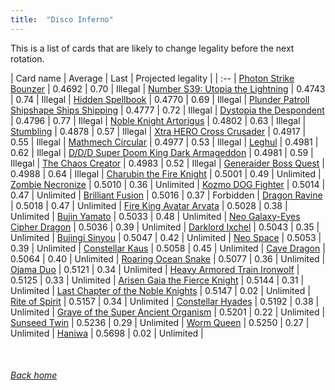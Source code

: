 ```yaml
---
title:  "Disco Inferno"
---
```


This is a list of cards that are likely to change legality before the next rotation.

| Card name | Average | Last | Projected legality |
| :-- |
[Photon Strike Bounzer](https://db.ygoprodeck.com/card/?search=Photon%20Strike%20Bounzer) | 0.4692 | 0.70 | Illegal |
[Number S39: Utopia the Lightning](https://db.ygoprodeck.com/card/?search=Number%20S39:%20Utopia%20the%20Lightning) | 0.4743 | 0.74 | Illegal |
[Hidden Spellbook](https://db.ygoprodeck.com/card/?search=Hidden%20Spellbook) | 0.4770 | 0.69 | Illegal |
[Plunder Patroll Shipshape Ships Shipping](https://db.ygoprodeck.com/card/?search=Plunder%20Patroll%20Shipshape%20Ships%20Shipping) | 0.4777 | 0.72 | Illegal |
[Dystopia the Despondent](https://db.ygoprodeck.com/card/?search=Dystopia%20the%20Despondent) | 0.4796 | 0.77 | Illegal |
[Noble Knight Artorigus](https://db.ygoprodeck.com/card/?search=Noble%20Knight%20Artorigus) | 0.4802 | 0.63 | Illegal |
[Stumbling](https://db.ygoprodeck.com/card/?search=Stumbling) | 0.4878 | 0.57 | Illegal |
[Xtra HERO Cross Crusader](https://db.ygoprodeck.com/card/?search=Xtra%20HERO%20Cross%20Crusader) | 0.4917 | 0.55 | Illegal |
[Mathmech Circular](https://db.ygoprodeck.com/card/?search=Mathmech%20Circular) | 0.4977 | 0.53 | Illegal |
[Leghul](https://db.ygoprodeck.com/card/?search=Leghul) | 0.4981 | 0.62 | Illegal |
[D/D/D Super Doom King Dark Armageddon](https://db.ygoprodeck.com/card/?search=D/D/D%20Super%20Doom%20King%20Dark%20Armageddon) | 0.4981 | 0.59 | Illegal |
[The Chaos Creator](https://db.ygoprodeck.com/card/?search=The%20Chaos%20Creator) | 0.4983 | 0.52 | Illegal |
[Generaider Boss Quest](https://db.ygoprodeck.com/card/?search=Generaider%20Boss%20Quest) | 0.4988 | 0.64 | Illegal |
[Charubin the Fire Knight](https://db.ygoprodeck.com/card/?search=Charubin%20the%20Fire%20Knight) | 0.5001 | 0.49 | Unlimited |
[Zombie Necronize](https://db.ygoprodeck.com/card/?search=Zombie%20Necronize) | 0.5010 | 0.36 | Unlimited |
[Kozmo DOG Fighter](https://db.ygoprodeck.com/card/?search=Kozmo%20DOG%20Fighter) | 0.5014 | 0.47 | Unlimited |
[Brilliant Fusion](https://db.ygoprodeck.com/card/?search=Brilliant%20Fusion) | 0.5016 | 0.37 | Forbidden |
[Dragon Ravine](https://db.ygoprodeck.com/card/?search=Dragon%20Ravine) | 0.5018 | 0.47 | Unlimited |
[Fire King Avatar Arvata](https://db.ygoprodeck.com/card/?search=Fire%20King%20Avatar%20Arvata) | 0.5028 | 0.38 | Unlimited |
[Bujin Yamato](https://db.ygoprodeck.com/card/?search=Bujin%20Yamato) | 0.5033 | 0.48 | Unlimited |
[Neo Galaxy-Eyes Cipher Dragon](https://db.ygoprodeck.com/card/?search=Neo%20Galaxy-Eyes%20Cipher%20Dragon) | 0.5036 | 0.39 | Unlimited |
[Darklord Ixchel](https://db.ygoprodeck.com/card/?search=Darklord%20Ixchel) | 0.5043 | 0.35 | Unlimited |
[Bujingi Sinyou](https://db.ygoprodeck.com/card/?search=Bujingi%20Sinyou) | 0.5047 | 0.42 | Unlimited |
[Neo Space](https://db.ygoprodeck.com/card/?search=Neo%20Space) | 0.5053 | 0.39 | Unlimited |
[Constellar Kaus](https://db.ygoprodeck.com/card/?search=Constellar%20Kaus) | 0.5058 | 0.45 | Unlimited |
[Cave Dragon](https://db.ygoprodeck.com/card/?search=Cave%20Dragon) | 0.5064 | 0.40 | Unlimited |
[Roaring Ocean Snake](https://db.ygoprodeck.com/card/?search=Roaring%20Ocean%20Snake) | 0.5077 | 0.36 | Unlimited |
[Ojama Duo](https://db.ygoprodeck.com/card/?search=Ojama%20Duo) | 0.5121 | 0.34 | Unlimited |
[Heavy Armored Train Ironwolf](https://db.ygoprodeck.com/card/?search=Heavy%20Armored%20Train%20Ironwolf) | 0.5125 | 0.33 | Unlimited |
[Arisen Gaia the Fierce Knight](https://db.ygoprodeck.com/card/?search=Arisen%20Gaia%20the%20Fierce%20Knight) | 0.5144 | 0.31 | Unlimited |
[Last Chapter of the Noble Knights](https://db.ygoprodeck.com/card/?search=Last%20Chapter%20of%20the%20Noble%20Knights) | 0.5147 | 0.02 | Unlimited |
[Rite of Spirit](https://db.ygoprodeck.com/card/?search=Rite%20of%20Spirit) | 0.5157 | 0.34 | Unlimited |
[Constellar Hyades](https://db.ygoprodeck.com/card/?search=Constellar%20Hyades) | 0.5192 | 0.38 | Unlimited |
[Grave of the Super Ancient Organism](https://db.ygoprodeck.com/card/?search=Grave%20of%20the%20Super%20Ancient%20Organism) | 0.5201 | 0.22 | Unlimited |
[Sunseed Twin](https://db.ygoprodeck.com/card/?search=Sunseed%20Twin) | 0.5236 | 0.29 | Unlimited |
[Worm Queen](https://db.ygoprodeck.com/card/?search=Worm%20Queen) | 0.5250 | 0.27 | Unlimited |
[Haniwa](https://db.ygoprodeck.com/card/?search=Haniwa) | 0.5698 | 0.02 | Unlimited |

<br>

###### [Back home](index)